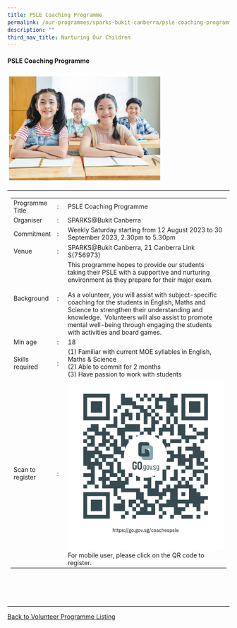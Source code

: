 ```yaml
---
title: PSLE Coaching Programme
permalink: /our-programmes/sparks-bukit-canberra/psle-coaching-programme/
description: ""
third_nav_title: Nurturing Our Children
---
```

#### PSLE Coaching Programme

<img style="width:350px;height:250px;" src="/images/SPARKS@Bukit%20Canberra/psle%20coaching%20programme.png">
<table width="100%" border="0">
	<tbody><tr>						
		<td width="60%">
			<table width="100%" border="0">
				<tbody><tr>
					<td width="20%">
						Programme Title
					</td>
					<td width="5%">
						:
					</td>
					<td>
						PSLE Coaching Programme 
					</td>
				</tr>
					<tr><td width="20%">
						Organiser
					</td>
					<td width="5%">
						:
					</td>
					<td>
						  SPARKS@Bukit Canberra
					</td>
				</tr>
				<tr>
					<td width="20%">
						Commitment
					</td>
					<td width="5%">
						:
					</td>
					<td width="75%">
						    Weekly Saturday starting from 12 August 2023 to 30 September 2023, 2.30pm to 5.30pm 
					</td>
				</tr>
				<tr>
					<td width="20%">
					 Venue
					</td>
					<td width="5%">
						:
					</td>
					<td width="75%">
					   SPARKS@Bukit Canberra, 21 Canberra Link S(756973)
					</td>
				</tr>
				<tr>
					<td width="20%">
						Background
					</td>
					<td width="5%">
						:
					</td>
					<td width="75%">
						           This programme hopes to provide our students taking their PSLE with a supportive and nurturing environment as they prepare for their major exam.&nbsp;<br><br>
As a volunteer, you will assist with subject-specific coaching for the students in English, Maths and Science to strengthen their understanding and knowledge.&nbsp; Volunteers will also assist to promote mental well-being through engaging the students with activities and board games.  
					</td>
				</tr>
				<tr>
					<td width="20%">
						Min age
					</td>
					<td width="5%">
						:
					</td>
					<td width="75%">
						18
					</td>
				</tr>
		<tr>
					<td width="20%">
						Skills required
					</td>
					<td width="5%">
						:
					</td>
					<td>
						(1) Familiar with current MOE syllables in English, Maths &amp; Science <br>
(2) Able to commit for 2 months <br>
(3) Have passion to work with students
			</td>
				</tr>
		<tr>
					<td width="20%">
						Scan to register
					</td>
					<td width="5%">
						:
					</td>
					<td><a href="https://form.gov.sg/64ae2f227075fe001126a05f">
						<img style="width=60px;height=60px;" src="/images/SPARKS@Bukit%20Canberra/psle%20coaching%20programme%20qr.png"></a><br>
						For mobile user, please click on the QR code to register.
			</td>
				</tr>
</tbody></table>


<br>
			<br>
			<br>
			<br>
			
</td></tr></tbody></table>
<a href="/our-programmes/sparks-bukit-canberra/volunteering-opportunities/">
	Back to Volunteer Programme Listing</a>